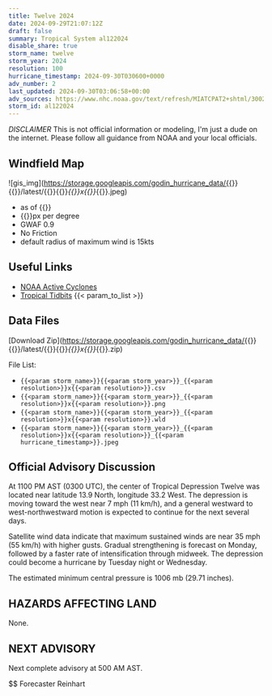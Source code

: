```yaml
---
title: Twelve 2024
date: 2024-09-29T21:07:12Z
draft: false
summary: Tropical System al122024
disable_share: true
storm_name: twelve
storm_year: 2024
resolution: 100
hurricane_timestamp: 2024-09-30T030600+0000
adv_number: 2
last_updated: 2024-09-30T03:06:58+00:00
adv_sources: https://www.nhc.noaa.gov/text/refresh/MIATCPAT2+shtml/300238.shtml;https://www.nhc.noaa.gov/refresh/graphics_at2+shtml/024130.shtml?cone
storm_id: al122024
---
```

*DISCLAIMER* This is not official information or modeling, I'm just a dude on the internet.  Please follow all guidance from NOAA and your local officials.

## Windfield Map
![gis_img](https://storage.googleapis.com/godin_hurricane_data/{{<param storm_name>}}{{<param storm_year>}}/latest/{{<param storm_name>}}{{<param storm_year>}}_{{<param resolution>}}x{{<param resolution>}}_{{<param hurricane_timestamp>}}.jpeg)

- as of {{<param last_updated>}}
- {{<param resolution>}}px per degree
- GWAF 0.9
- No Friction
- default radius of maximum wind is 15kts

## Useful Links
- [NOAA Active Cyclones](https://www.nhc.noaa.gov/)
- [Tropical Tidbits](https://www.tropicaltidbits.com/storminfo/)
{{< param_to_list >}}

## Data Files
[Download Zip](https://storage.googleapis.com/godin_hurricane_data/{{<param storm_name>}}{{<param storm_year>}}/latest/{{<param storm_name>}}{{<param storm_year>}}_{{<param resolution>}}x{{<param resolution>}}_{{<param hurricane_timestamp>}}.zip)

File List:
- `{{<param storm_name>}}{{<param storm_year>}}_{{<param resolution>}}x{{<param resolution>}}.csv`
- `{{<param storm_name>}}{{<param storm_year>}}_{{<param resolution>}}x{{<param resolution>}}.png`
- `{{<param storm_name>}}{{<param storm_year>}}_{{<param resolution>}}x{{<param resolution>}}.wld`
- `{{<param storm_name>}}{{<param storm_year>}}_{{<param resolution>}}x{{<param resolution>}}_{{<param hurricane_timestamp>}}.jpeg`


## Official Advisory Discussion
At 1100 PM AST (0300 UTC), the center of Tropical Depression Twelve 
was located near latitude 13.9 North, longitude 33.2 West. The 
depression is moving toward the west near 7 mph (11 km/h), and a 
general westward to west-northwestward motion is expected to 
continue for the next several days.
 
Satellite wind data indicate that maximum sustained winds are near 
35 mph (55 km/h) with higher gusts. Gradual strengthening is 
forecast on Monday, followed by a faster rate of intensification 
through midweek. The depression could become a hurricane by Tuesday 
night or Wednesday.
 
The estimated minimum central pressure is 1006 mb (29.71 inches).
 
 
HAZARDS AFFECTING LAND
----------------------
None.
 
 
NEXT ADVISORY
-------------
Next complete advisory at 500 AM AST.
 
$$
Forecaster Reinhart
